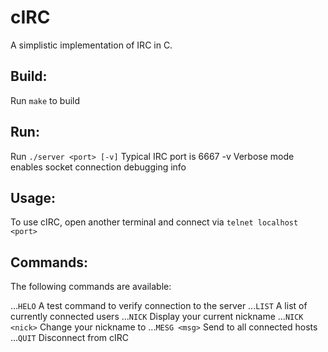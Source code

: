# cIRC
A simplistic implementation of IRC in C.

## Build:
Run `make` to build

## Run:
Run `./server <port> [-v]`
	<port> 		Typical IRC port is 6667
	-v		Verbose mode enables socket connection debugging info

## Usage:
To use cIRC, open another terminal and connect via `telnet localhost <port>`

## Commands:
The following commands are available:

...`HELO`		A test command to verify connection to the server
...`LIST`		A list of currently connected users
...`NICK`		Display your current nickname
...`NICK <nick>`	Change your nickname to *<nick>*
...`MESG <msg>`		Send *<msg>* to all connected hosts
...`QUIT`		Disconnect from cIRC
